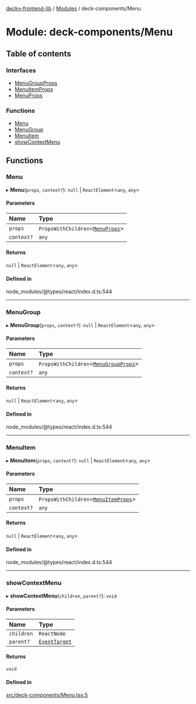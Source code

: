 [decky-frontend-lib](../README.md) / [Modules](../modules.md) / deck-components/Menu

# Module: deck-components/Menu

## Table of contents

### Interfaces

- [MenuGroupProps](../interfaces/deck_components_Menu.MenuGroupProps.md)
- [MenuItemProps](../interfaces/deck_components_Menu.MenuItemProps.md)
- [MenuProps](../interfaces/deck_components_Menu.MenuProps.md)

### Functions

- [Menu](deck_components_Menu.md#menu)
- [MenuGroup](deck_components_Menu.md#menugroup)
- [MenuItem](deck_components_Menu.md#menuitem)
- [showContextMenu](deck_components_Menu.md#showcontextmenu)

## Functions

### Menu

▸ **Menu**(`props`, `context?`): ``null`` \| `ReactElement`<`any`, `any`\>

#### Parameters

| Name | Type |
| :------ | :------ |
| `props` | `PropsWithChildren`<[`MenuProps`](../interfaces/deck_components_Menu.MenuProps.md)\> |
| `context?` | `any` |

#### Returns

``null`` \| `ReactElement`<`any`, `any`\>

#### Defined in

node_modules/@types/react/index.d.ts:544

___

### MenuGroup

▸ **MenuGroup**(`props`, `context?`): ``null`` \| `ReactElement`<`any`, `any`\>

#### Parameters

| Name | Type |
| :------ | :------ |
| `props` | `PropsWithChildren`<[`MenuGroupProps`](../interfaces/deck_components_Menu.MenuGroupProps.md)\> |
| `context?` | `any` |

#### Returns

``null`` \| `ReactElement`<`any`, `any`\>

#### Defined in

node_modules/@types/react/index.d.ts:544

___

### MenuItem

▸ **MenuItem**(`props`, `context?`): ``null`` \| `ReactElement`<`any`, `any`\>

#### Parameters

| Name | Type |
| :------ | :------ |
| `props` | `PropsWithChildren`<[`MenuItemProps`](../interfaces/deck_components_Menu.MenuItemProps.md)\> |
| `context?` | `any` |

#### Returns

``null`` \| `ReactElement`<`any`, `any`\>

#### Defined in

node_modules/@types/react/index.d.ts:544

___

### showContextMenu

▸ **showContextMenu**(`children`, `parent?`): `void`

#### Parameters

| Name | Type |
| :------ | :------ |
| `children` | `ReactNode` |
| `parent?` | [`EventTarget`]( https://developer.mozilla.org/en-US/docs/Web/API/EventTarget ) |

#### Returns

`void`

#### Defined in

[src/deck-components/Menu.tsx:5](https://github.com/SteamDeckHomebrew/decky-frontend-lib/blob/4024b76/src/deck-components/Menu.tsx#L5)
